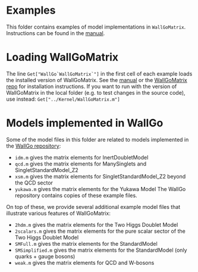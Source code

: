 # Examples
This folder contains examples of model implementations in `WallGoMatrix`.
Instructions can be found in the [manual](https://arxiv.org/abs/2411.04970).

# Loading WallGoMatrix
The line 
    ```Get["WallGo`WallGoMatrix`"]```
in the first cell of each example loads the installed version of WallGoMatrix. See the [manual](https://arxiv.org/abs/2411.04970) or the [WallGoMatrix repo](https://github.com/Wall-Go/WallGoMatrix) for installation instructions.
If you want to run with the version of WallGoMatrix in the local folder (e.g. to test changes in the source code), use instead:
    ```Get["../Kernel/WallGoMatrix.m"]```

# Models implemented in WallGo
Some of the model files in this folder are related to models implemented in
the [WallGo repository](https://github.com/Wall-Go/WallGo):
- `idm.m` gives the matrix elements for InertDoubletModel
- `qcd.m` gives the matrix elements for ManySinglets and SingletStandardModel_Z2
- `xsm.m` gives the matrix elements for SingletStandardModel_Z2 beyond the QCD sector
- `yukawa.m` gives the matrix elements for the Yukawa Model
The WallGo repository contains copies of these example files.

On top of these, we provide several additional example model files that illustrate
various features of WallGoMatrix:
- `2hdm.m` gives the matrix elements for the Two Higgs Doublet Model
- `2scalars.m` gives the matrix elements for the pure scalar sector of the Two Higgs Doublet Model
- `SMFull.m` gives the matrix elements for the StandardModel
- `SMSimplified.m` gives the matrix elements for the StandardModel (only quarks + gauge bosons)
- `weak.m` gives the matrix elements for QCD and W-bosons
